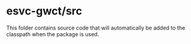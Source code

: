 # esvc-gwct/src

This folder contains source code that will automatically be added to the classpath when
the package is used.
